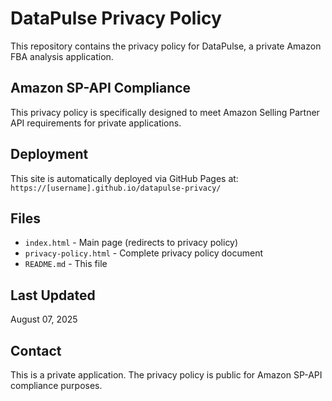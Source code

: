 # DataPulse Privacy Policy

This repository contains the privacy policy for DataPulse, a private Amazon FBA analysis application.

## Amazon SP-API Compliance

This privacy policy is specifically designed to meet Amazon Selling Partner API requirements for private applications.

## Deployment

This site is automatically deployed via GitHub Pages at: `https://[username].github.io/datapulse-privacy/`

## Files

- `index.html` - Main page (redirects to privacy policy)
- `privacy-policy.html` - Complete privacy policy document
- `README.md` - This file

## Last Updated

August 07, 2025

## Contact

This is a private application. The privacy policy is public for Amazon SP-API compliance purposes.
